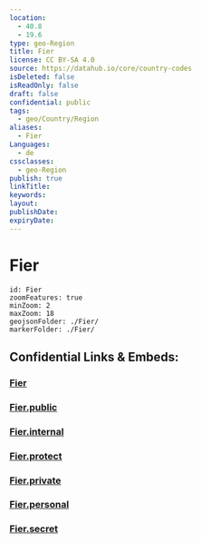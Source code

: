 ```yaml
---
location:
  - 40.8
  - 19.6
type: geo-Region
title: Fier
license: CC BY-SA 4.0
source: https://datahub.io/core/country-codes
isDeleted: false
isReadOnly: false
draft: false
confidential: public
tags:
  - geo/Country/Region
aliases:
  - Fier
Languages:
  - de
cssclasses:
  - geo-Region
publish: true
linkTitle:
keywords:
layout:
publishDate:
expiryDate:
---
```


# Fier

```leaflet
id: Fier
zoomFeatures: true 
minZoom: 2 
maxZoom: 18
geojsonFolder: ./Fier/
markerFolder: ./Fier/
```


## Confidential Links & Embeds: 

### [Fier](/_Standards/Earth/Continent/Europe/Europe~South/Albania/Counties~Albania/Fier.md) 

### [Fier.public](/_public/Earth/Continent/Europe/Europe~South/Albania/Counties~Albania/Fier.public.md) 

### [Fier.internal](/_internal/Earth/Continent/Europe/Europe~South/Albania/Counties~Albania/Fier.internal.md) 

### [Fier.protect](/_protect/Earth/Continent/Europe/Europe~South/Albania/Counties~Albania/Fier.protect.md) 

### [Fier.private](/_private/Earth/Continent/Europe/Europe~South/Albania/Counties~Albania/Fier.private.md) 

### [Fier.personal](/_personal/Earth/Continent/Europe/Europe~South/Albania/Counties~Albania/Fier.personal.md) 

### [Fier.secret](/_secret/Earth/Continent/Europe/Europe~South/Albania/Counties~Albania/Fier.secret.md)

